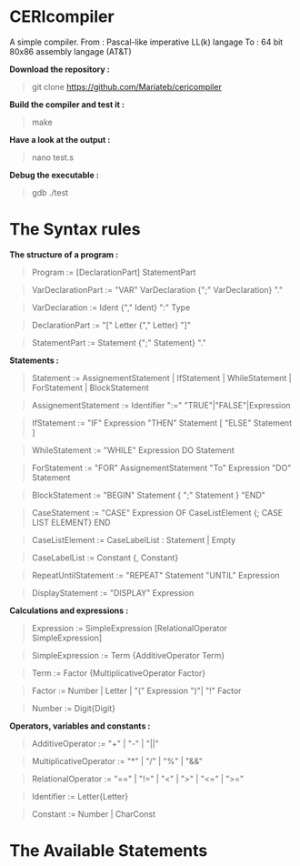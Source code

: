 # CERIcompiler

A simple compiler.
From : Pascal-like imperative LL(k) langage
To : 64 bit 80x86 assembly langage (AT&T)

**Download the repository :**

> git clone https://github.com/Mariateb/cericompiler

**Build the compiler and test it :**

> make

**Have a look at the output :**

> nano test.s

**Debug the executable :**

> gdb ./test

# The Syntax rules

**The structure of a program :**

> Program := [DeclarationPart] StatementPart

> VarDeclarationPart := "VAR" VarDeclaration {";" VarDeclaration} "."

> VarDeclaration := Ident {"," Ident} ":" Type

> DeclarationPart := "[" Letter {"," Letter} "]"

> StatementPart := Statement {";" Statement} "."

**Statements :**

> Statement := AssignementStatement | IfStatement | WhileStatement | ForStatement | BlockStatement

> AssignementStatement := Identifier ":=" "TRUE"|"FALSE"|Expression

> IfStatement := "IF" Expression "THEN" Statement [ "ELSE" Statement ]

> WhileStatement := "WHILE" Expression DO Statement

> ForStatement := "FOR" AssignementStatement "To" Expression "DO" Statement

> BlockStatement := "BEGIN" Statement { ";" Statement } "END"

> CaseStatement := "CASE" Expression OF CaseListElement {; CASE LIST ELEMENT} END

> CaseListElement := CaseLabelList : Statement | Empty

> CaseLabelList := Constant {, Constant}

> RepeatUntilStatement := "REPEAT" Statement "UNTIL" Expression

> DisplayStatement := "DISPLAY" Expression

**Calculations and expressions :**

> Expression := SimpleExpression [RelationalOperator SimpleExpression]

> SimpleExpression := Term {AdditiveOperator Term}

> Term := Factor {MultiplicativeOperator Factor}

> Factor := Number | Letter | "(" Expression ")"| "!" Factor

> Number := Digit{Digit}

**Operators, variables and constants :**

> AdditiveOperator := "+" | "-" | "||"

> MultiplicativeOperator := "*" | "/" | "%" | "&&"

> RelationalOperator := "==" | "!=" | "<" | ">" | "<=" | ">="

> Identifier := Letter{Letter}

> Constant := Number | CharConst

# The Available Statements
